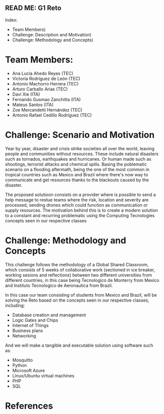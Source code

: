 ## READ ME: G1 Reto

Index:
- Team Members)
- Challenge: Description and Motivation)
- Challenge: Methodology and Concepts)

# Team Members: 
- Ana Lucía Ahedo Reyes (TEC)
- Victoria Rodríguez de León (TEC) 
- Antonio Machorro Herrera (TEC)
- Arturo Carballo Arias (TEC)
- Davi Xie (ITA)
- Fernando Gusmao Zanchitta (ITA)
- Mateus Santos (ITA)
- Zoe Mercandetti Hernández (TEC)
- Antonio Rafael Cedillo Rodríguez (TEC)

# Challenge: Scenario and Motivation

Year by year, disaster and crisis strike societies all over the world, leaving people and communities without resources. These include natural disasters such as tornados, earthquakes and hurricanes. Or human made such as shootings, terrorist attacks and chemical spills. Basing the poblematic scenario on a flooding aftermath, being the one of the most common in tropical countries such as Mexico and Brazil where there's now way to communicate and get resources thanks to the blackouts caused by the disaster.

The proposed solutioon consists on a provider where is possible to send a help message to restue teams where the risk, location and severity are processed, sending drones which could function as communication or supply resources. The motivation behind this is to create a modern solution to a constant and recurring problematic using the Computing Tecnologies concepts seen in our respective classes 


# Challenge: Methodology and Concepts

This challenge follows the methodology of a Global Shared Classroom, which consists of 5 weeks of collaborative work (sectioned in ice breaker, working sesions and reflections) between two different universities from different countries, in this case being Tecnologíco de Monterry from Mexico and Instituto Tecnologíco de Aeronautica from Brazil.

In this case our team consisting of students from Mexico and Brazil, will be solving the Reto based on the concepts seen in our respective classes, including:

- Database creation and management
- Logic Gates and Chips
- Internet of Things
- Business plans
- Networking

And we will make a tangible and executable solution using software such as: 

- Mosquitto
- Python
- Microsoft Azure
- Linux/Ubuntu virtual machines 
- PHP
- SQL





# References 
